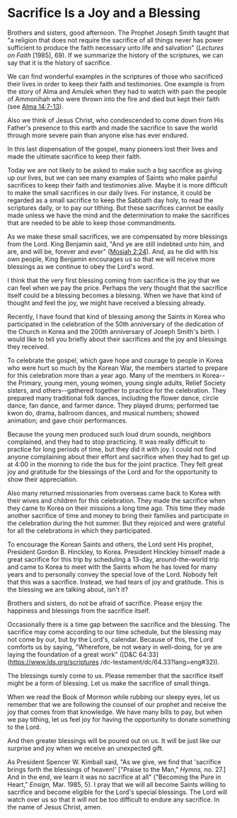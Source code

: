# Sacrifice Is a Joy and a Blessing

Brothers and sisters, good afternoon. The Prophet Joseph Smith taught that "a
religion that does not require the sacrifice of all things never has power
sufficient to produce the faith necessary unto life and salvation" (_Lectures
on Faith_ [1985], 69). If we summarize the history of the scriptures, we can
say that it is the history of sacrifice.

We can find wonderful examples in the scriptures of those who sacrificed their
lives in order to keep their faith and testimonies. One example is from the
story of Alma and Amulek when they had to watch with pain the people of
Ammonihah who were thrown into the fire and died but kept their faith (see
[Alma 14:7-13](https://www.lds.org/scriptures/bofm/alma/14.7-13?lang=eng#6)).

Also we think of Jesus Christ, who condescended to come down from His Father's
presence to this earth and made the sacrifice to save the world through more
severe pain than anyone else has ever endured.

In this last dispensation of the gospel, many pioneers lost their lives and
made the ultimate sacrifice to keep their faith.

Today we are not likely to be asked to make such a big sacrifice as giving up
our lives, but we can see many examples of Saints who make painful sacrifices
to keep their faith and testimonies alive. Maybe it is more difficult to make
the small sacrifices in our daily lives. For instance, it could be regarded as
a small sacrifice to keep the Sabbath day holy, to read the scriptures daily,
or to pay our tithing. But these sacrifices cannot be easily made unless we
have the mind and the determination to make the sacrifices that are needed to
be able to keep those commandments.

As we make these small sacrifices, we are compensated by more blessings from
the Lord. King Benjamin said, "And ye are still indebted unto him, and are,
and will be, forever and ever" ([Mosiah
2:24](https://www.lds.org/scriptures/bofm/mosiah/2.24?lang=eng#23)). And, as
he did with his own people, King Benjamin encourages us so that we will
receive more blessings as we continue to obey the Lord's word.

I think that the very first blessing coming from sacrifice is the joy that we
can feel when we pay the price. Perhaps the very thought that the sacrifice
itself could be a blessing becomes a blessing. When we have that kind of
thought and feel the joy, we might have received a blessing already.

Recently, I have found that kind of blessing among the Saints in Korea who
participated in the celebration of the 50th anniversary of the dedication of
the Church in Korea and the 200th anniversary of Joseph Smith's birth. I would
like to tell you briefly about their sacrifices and the joy and blessings they
received.

To celebrate the gospel, which gave hope and courage to people in Korea who
were hurt so much by the Korean War, the members started to prepare for this
celebration more than a year ago. Many of the members in Korea--the Primary,
young men, young women, young single adults, Relief Society sisters, and
others--gathered together to practice for the celebration. They prepared many
traditional folk dances, including the flower dance, circle dance, fan dance,
and farmer dance. They played drums; performed tae kwon do, drama, ballroom
dances, and musical numbers; showed animation; and gave choir performances.

Because the young men produced such loud drum sounds, neighbors complained,
and they had to stop practicing. It was really difficult to practice for long
periods of time, but they did it with joy. I could not find anyone complaining
about their effort and sacrifice when they had to get up at 4:00 in the
morning to ride the bus for the joint practice. They felt great joy and
gratitude for the blessings of the Lord and for the opportunity to show their
appreciation.

Also many returned missionaries from overseas came back to Korea with their
wives and children for this celebration. They made the sacrifice when they
came to Korea on their missions a long time ago. This time they made another
sacrifice of time and money to bring their families and participate in the
celebration during the hot summer. But they rejoiced and were grateful for all
the celebrations in which they participated.

To encourage the Korean Saints and others, the Lord sent His prophet,
President Gordon B. Hinckley, to Korea. President Hinckley himself made a
great sacrifice for this trip by scheduling a 13-day, around-the-world trip
and came to Korea to meet with the Saints whom he has loved for many years and
to personally convey the special love of the Lord. Nobody felt that this was a
sacrifice. Instead, we had tears of joy and gratitude. This is the blessing we
are talking about, isn't it?

Brothers and sisters, do not be afraid of sacrifice. Please enjoy the
happiness and blessings from the sacrifice itself.

Occasionally there is a time gap between the sacrifice and the blessing. The
sacrifice may come according to our time schedule, but the blessing may not
come by our, but by the Lord's, calendar. Because of this, the Lord comforts
us by saying, "Wherefore, be not weary in well-doing, for ye are laying the
foundation of a great work" ([D&amp;C 64:33](https://www.lds.org/scriptures
/dc-testament/dc/64.33?lang=eng#32)).

The blessings surely come to us. Please remember that the sacrifice itself
might be a form of blessing. Let us make the sacrifice of small things.

When we read the Book of Mormon while rubbing our sleepy eyes, let us remember
that we are following the counsel of our prophet and receive the joy that
comes from that knowledge. We have many bills to pay, but when we pay tithing,
let us feel joy for having the opportunity to donate something to the Lord.

And then greater blessings will be poured out on us. It will be just like our
surprise and joy when we receive an unexpected gift.

As President Spencer W. Kimball said, "As we give, we find that 'sacrifice
brings forth the blessings of heaven!' ["Praise to the Man," _Hymns,_ no. 27.]
And in the end, we learn it was no sacrifice at all" ("Becoming the Pure in
Heart," _Ensign,_ Mar. 1985, 5). I pray that we will all become Saints willing
to sacrifice and become eligible for the Lord's special blessings. The Lord
will watch over us so that it will not be too difficult to endure any
sacrifice. In the name of Jesus Christ, amen.

